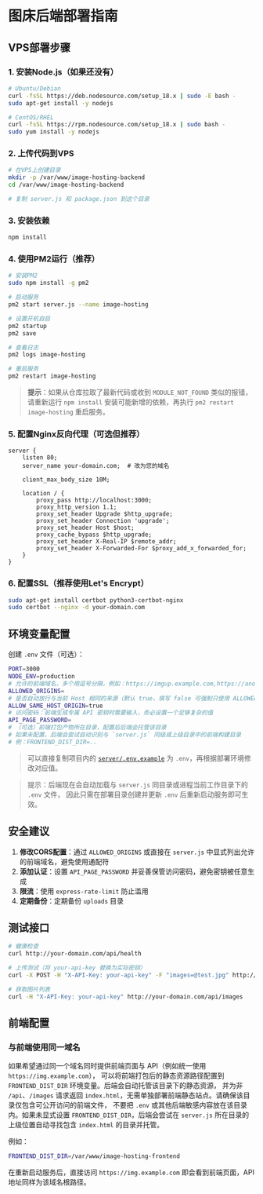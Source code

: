 # 图床后端部署指南

## VPS部署步骤

### 1. 安装Node.js（如果还没有）
```bash
# Ubuntu/Debian
curl -fsSL https://deb.nodesource.com/setup_18.x | sudo -E bash -
sudo apt-get install -y nodejs

# CentOS/RHEL
curl -fsSL https://rpm.nodesource.com/setup_18.x | sudo bash -
sudo yum install -y nodejs
```

### 2. 上传代码到VPS
```bash
# 在VPS上创建目录
mkdir -p /var/www/image-hosting-backend
cd /var/www/image-hosting-backend

# 复制 server.js 和 package.json 到这个目录
```

### 3. 安装依赖
```bash
npm install
```

### 4. 使用PM2运行（推荐）
```bash
# 安装PM2
sudo npm install -g pm2

# 启动服务
pm2 start server.js --name image-hosting

# 设置开机自启
pm2 startup
pm2 save

# 查看日志
pm2 logs image-hosting

# 重启服务
pm2 restart image-hosting
```

> **提示**：如果从仓库拉取了最新代码或收到 `MODULE_NOT_FOUND` 类似的报错，请重新运行 `npm install` 安装可能新增的依赖，再执行 `pm2 restart image-hosting` 重启服务。

### 5. 配置Nginx反向代理（可选但推荐）
```nginx
server {
    listen 80;
    server_name your-domain.com;  # 改为您的域名

    client_max_body_size 10M;

    location / {
        proxy_pass http://localhost:3000;
        proxy_http_version 1.1;
        proxy_set_header Upgrade $http_upgrade;
        proxy_set_header Connection 'upgrade';
        proxy_set_header Host $host;
        proxy_cache_bypass $http_upgrade;
        proxy_set_header X-Real-IP $remote_addr;
        proxy_set_header X-Forwarded-For $proxy_add_x_forwarded_for;
    }
}
```

### 6. 配置SSL（推荐使用Let's Encrypt）
```bash
sudo apt-get install certbot python3-certbot-nginx
sudo certbot --nginx -d your-domain.com
```

## 环境变量配置

创建 `.env` 文件（可选）：
```bash
PORT=3000
NODE_ENV=production
# 允许的前端域名，多个用逗号分隔，例如：https://imgup.example.com,https://another.example.com
ALLOWED_ORIGINS=
# 是否自动放行与当前 Host 相同的来源（默认 true，填写 false 可强制只使用 ALLOWED_ORIGINS 列表）
ALLOW_SAME_HOST_ORIGIN=true
# 访问密码：前端生成专属 API 密钥时需要输入，务必设置一个足够复杂的值
API_PAGE_PASSWORD=
# （可选）前端打包产物所在目录，配置后后端会托管该目录
# 如果未配置，后端会尝试自动识别与 `server.js` 同级或上级目录中的前端构建目录
# 例：FRONTEND_DIST_DIR=..
```

> 可以直接复制项目内的 [`server/.env.example`](./.env.example) 为 `.env`，再根据部署环境修改对应值。

> 提示：后端现在会自动加载与 `server.js` 同目录或进程当前工作目录下的 `.env` 文件，
> 因此只需在部署目录创建并更新 `.env` 后重新启动服务即可生效。

## 安全建议

1. **修改CORS配置**：通过 `ALLOWED_ORIGINS` 或直接在 `server.js` 中显式列出允许的前端域名，避免使用通配符
2. **添加认证**：设置 `API_PAGE_PASSWORD` 并妥善保管访问密码，避免密钥被任意生成
3. **限流**：使用 `express-rate-limit` 防止滥用
4. **定期备份**：定期备份 `uploads` 目录

## 测试接口

```bash
# 健康检查
curl http://your-domain.com/api/health

# 上传测试（将 your-api-key 替换为实际密钥）
curl -X POST -H "X-API-Key: your-api-key" -F "images=@test.jpg" http://your-domain.com/api/upload

# 获取图片列表
curl -H "X-API-Key: your-api-key" http://your-domain.com/api/images
```

## 前端配置

### 与前端使用同一域名

如果希望通过同一个域名同时提供前端页面与 API（例如统一使用 `https://img.example.com`），
可以将前端打包后的静态资源路径配置到 `FRONTEND_DIST_DIR` 环境变量。后端会自动托管该目录下的静态资源，
并为非 `/api`、`/images` 请求返回 `index.html`，无需单独部署前端静态站点。请确保该目录仅包含可公开访问的前端文件，
不要把 `.env` 或其他后端敏感内容放在该目录内。如果未显式设置 `FRONTEND_DIST_DIR`，后端会尝试在 `server.js`
所在目录的上级位置自动寻找包含 `index.html` 的目录并托管。

例如：

```bash
FRONTEND_DIST_DIR=/var/www/image-hosting-frontend
```

在重新启动服务后，直接访问 `https://img.example.com` 即会看到前端页面，API 地址同样为该域名根路径。
